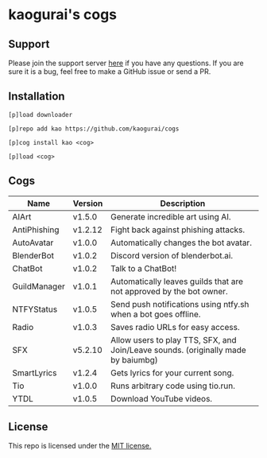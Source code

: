 # kaogurai's cogs

## Support
Please join the support server [here](https://discord.gg/p6ehU9qhg8) if you have any questions. If you are sure it is a bug, feel free to make a GitHub issue or send a PR.

## Installation
```
[p]load downloader

[p]repo add kao https://github.com/kaogurai/cogs

[p]cog install kao <cog>

[p]load <cog>
```

## Cogs
| Name | Version | Description |
|----------|--------|---------------------|
| AIArt | v1.5.0 | Generate incredible art using AI. |
| AntiPhishing | v1.2.12 | Fight back against phishing attacks. |
| AutoAvatar | v1.0.0 | Automatically changes the bot avatar. |
| BlenderBot | v1.0.2 | Discord version of blenderbot.ai. |
| ChatBot | v1.0.2 | Talk to a ChatBot! |
| GuildManager | v1.0.1 | Automatically leaves guilds that are not approved by the bot owner. |
| NTFYStatus | v1.0.5 | Send push notifications using ntfy.sh when a bot goes offline. |
| Radio | v1.0.3 | Saves radio URLs for easy access. |
| SFX | v5.2.10 | Allow users to play TTS, SFX, and Join/Leave sounds. (originally made by baiumbg) |
| SmartLyrics | v1.2.4 | Gets lyrics for your current song. |
| Tio | v1.0.0 | Runs arbitrary code using tio.run. |
| YTDL | v1.0.5 | Download YouTube videos. |

## License
This repo is licensed under the [MIT license.](https://github.com/kaogurai/cogs/blob/master/LICENSE)